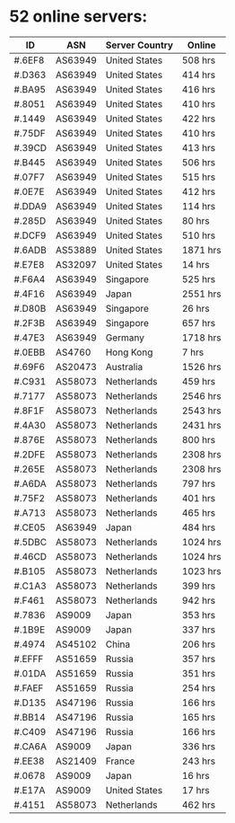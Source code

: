 # 52 online servers:

| ID | ASN | Server Country | Online |
| ------ | ------ | ------ | ------ |
| #.6EF8 | AS63949 | United States | 508 hrs |
| #.D363 | AS63949 | United States | 414 hrs |
| #.BA95 | AS63949 | United States | 416 hrs |
| #.8051 | AS63949 | United States | 410 hrs |
| #.1449 | AS63949 | United States | 422 hrs |
| #.75DF | AS63949 | United States | 410 hrs |
| #.39CD | AS63949 | United States | 413 hrs |
| #.B445 | AS63949 | United States | 506 hrs |
| #.07F7 | AS63949 | United States | 515 hrs |
| #.0E7E | AS63949 | United States | 412 hrs |
| #.DDA9 | AS63949 | United States | 114 hrs |
| #.285D | AS63949 | United States | 80 hrs |
| #.DCF9 | AS63949 | United States | 510 hrs |
| #.6ADB | AS53889 | United States | 1871 hrs |
| #.E7E8 | AS32097 | United States | 14 hrs |
| #.F6A4 | AS63949 | Singapore | 525 hrs |
| #.4F16 | AS63949 | Japan | 2551 hrs |
| #.D80B | AS63949 | Singapore | 26 hrs |
| #.2F3B | AS63949 | Singapore | 657 hrs |
| #.47E3 | AS63949 | Germany | 1718 hrs |
| #.0EBB | AS4760 | Hong Kong | 7 hrs |
| #.69F6 | AS20473 | Australia | 1526 hrs |
| #.C931 | AS58073 | Netherlands | 459 hrs |
| #.7177 | AS58073 | Netherlands | 2546 hrs |
| #.8F1F | AS58073 | Netherlands | 2543 hrs |
| #.4A30 | AS58073 | Netherlands | 2431 hrs |
| #.876E | AS58073 | Netherlands | 800 hrs |
| #.2DFE | AS58073 | Netherlands | 2308 hrs |
| #.265E | AS58073 | Netherlands | 2308 hrs |
| #.A6DA | AS58073 | Netherlands | 797 hrs |
| #.75F2 | AS58073 | Netherlands | 401 hrs |
| #.A713 | AS58073 | Netherlands | 465 hrs |
| #.CE05 | AS63949 | Japan | 484 hrs |
| #.5DBC | AS58073 | Netherlands | 1024 hrs |
| #.46CD | AS58073 | Netherlands | 1024 hrs |
| #.B105 | AS58073 | Netherlands | 1023 hrs |
| #.C1A3 | AS58073 | Netherlands | 399 hrs |
| #.F461 | AS58073 | Netherlands | 942 hrs |
| #.7836 | AS9009 | Japan | 353 hrs |
| #.1B9E | AS9009 | Japan | 337 hrs |
| #.4974 | AS45102 | China | 206 hrs |
| #.EFFF | AS51659 | Russia | 357 hrs |
| #.01DA | AS51659 | Russia | 351 hrs |
| #.FAEF | AS51659 | Russia | 254 hrs |
| #.D135 | AS47196 | Russia | 166 hrs |
| #.BB14 | AS47196 | Russia | 165 hrs |
| #.C409 | AS47196 | Russia | 166 hrs |
| #.CA6A | AS9009 | Japan | 336 hrs |
| #.EE38 | AS21409 | France | 243 hrs |
| #.0678 | AS9009 | Japan | 16 hrs |
| #.E17A | AS9009 | United States | 17 hrs |
| #.4151 | AS58073 | Netherlands | 462 hrs |


